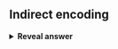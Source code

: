 ## Indirect encoding
<details>
<summary><b>Reveal answer</b></summary>
Use a constructive heuristic inside the encoding itself - a procedure to find the solution.<img src="../../../../../media/paste-e47ece24efb6e2959d40741bd1b7c761e45f9eba.jpg">
</details>
